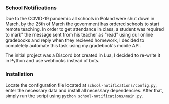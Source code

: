 ### School Notifications
Due to the COVID-19 pandemic all schools in Poland were shut down in March, by the 25th of March the government has ordered schools to start remote teaching. In order to get attendance in class, a student was required to mark" the message sent from his teacher as "read" using our online gradebooks and reply when they recieved homework, I decided to completely automate this task using my gradebook's mobile API.

The initial project was a Discord bot created in Lua, I decided to re-write it in Python and use webhooks instead of bots. 

### Installation 
Locate the configuration file located at `school-notifications/config.py`, enter the necessary data and install all necessary dependencies. After that, simply run the script using `python school-notifications/main.py`. 
